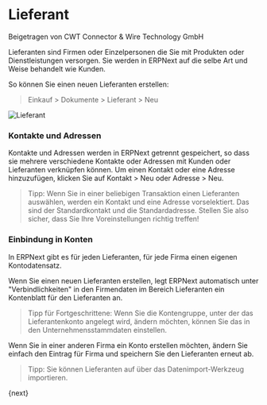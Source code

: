 <!-- add-breadcrumbs -->
# Lieferant
<span class="text-muted contributed-by">Beigetragen von CWT Connector & Wire Technology GmbH</span>

Lieferanten sind Firmen oder Einzelpersonen die Sie mit Produkten oder Dienstleistungen versorgen. Sie werden in ERPNext auf die selbe Art und Weise behandelt wie Kunden.

So können Sie einen neuen Lieferanten erstellen:

> Einkauf > Dokumente > Lieferant > Neu

<img class="screenshot" alt="Lieferant" src="/docs/assets/img/buying/supplier-master.png">

### Kontakte und Adressen

Kontakte und Adressen werden in ERPNext getrennt gespeichert, so dass sie mehrere verschiedene Kontakte oder Adressen mit Kunden oder Lieferanten verknüpfen können. Um einen Kontakt oder eine Adresse hinzuzufügen, klicken Sie auf Kontakt > Neu oder Adresse > Neu.

> Tipp: Wenn Sie in einer beliebigen Transaktion einen Lieferanten auswählen, werden ein Kontakt und eine Adresse vorselektiert. Das sind der Standardkontakt und die Standardadresse. Stellen Sie also sicher, dass Sie Ihre Voreinstellungen richtig treffen!

### Einbindung in Konten

In ERPNext gibt es für jeden Lieferanten, für jede Firma einen eigenen Kontodatensatz.

Wenn Sie einen neuen Lieferanten erstellen, legt ERPNext automatisch unter "Verbindlichkeiten" in den Firmendaten im Bereich Lieferanten ein Kontenblatt für den Lieferanten an.

> Tipp für Fortgeschrittene: Wenn Sie die Kontengruppe, unter der das Lieferantenkonto angelegt wird, ändern möchten, können Sie das in den Unternehmensstammdaten einstellen.

Wenn Sie in einer anderen Firma ein Konto erstellen möchten, ändern Sie einfach den Eintrag für Firma und speichern Sie den Lieferanten erneut ab.

> Tipp: Sie können Lieferanten auf über das Datenimport-Werkzeug importieren.

{next}
